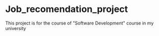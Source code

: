 # Job_recomendation_project
This project is for the course of "Software Development" course in my university
